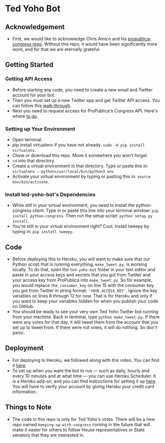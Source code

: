 # Ted Yoho Bot
## Acknowledgement
* First, we would like to acknowledge Chris Amico and his [propublica-congress repo](https://github.com/eyeseast/propublica-congress). Without this repo, it would have been significantly more work, and for that we are eternally grateful.
## Getting Started
### Getting API Access
* Before starting any code, you need to create a new email and Twitter account for your bot.
* Then you must set up a new Twitter app and get Twitter API access. You can follow this [walk-through](https://github.com/weimer-coders/twitter-bots#your-twitter-api-key).
* Next you need to request access for ProPublica's Congress API. Here's where [to go](https://www.propublica.org/datastore/api/propublica-congress-api).
### Setting up Your Environment
* Open terminal.
* pip install virtualenv if you have not already.
`sudo -H pip install virtualenv`.
* Clone or download this repo. Move it somewhere you won't forget.
* `cd` into that directory.
* Create a virtual environment in that directory. Type or paste this in: `virtualenv --python=/usr/local/bin/python3 env`
* Activate your virtual environment by typing or pasting this in: `source env/bin/activate`.
### Install ted-yoho-bot's Dependencies
* While still in your virtual environment, you need to install the python-congress client. Type in or paste this line into your terminal window: `pip install python-congress`. Then run the setup script: `python setup.py install`.
* You're still in your virtual environment right? Cool. Install tweepy by typing in: `pip install tweepy`.

## Code
* Before deploying this to Heroku, you will want to make sure that our Python script that is running everything, `make_tweet.py`, is working locally. To do that, open the `ted-yoho-bot` folder in your text editor and paste in your access keys and secrets that you got from Twitter and your access key from ProPublica into `make_tweet.py`. So for example, you would replace  `the_consumer_key` on line 15 with the consumer key you got from Twitter in string format: `'YOUR_ACCESS_KEY'`. Ignore the key variables on lines 8 through 12 for now. That is for Heroku and only if you want to keep your variables hidden for when you publish your code on GitHub.
* You should be ready to see your very own Ted Yoho Twitter bot running from your machine. Back in terminal, type `python make_tweet.py`. If there were any votes for that day, it will tweet them from the account that you set up to tweet from. If there were not votes, it will do nothing. So don't panic.

## Deployment
* For deploying to Heroku, we followed along with this video. You can find it [here](https://www.youtube.com/watch?v=DwWPunpypNA).
* To set up when you want the bot to run –– such as daily, hourly and every 10 minutes and at what time –– you can use Heroku Scheduler. It is a Heroku add-on, and you can find instructions for setting it up [here](https://devcenter.heroku.com/articles/scheduler). You will have to verify your account by giving Heroku your credit card information.

## Things to Note
* The code in this repo is only for Ted Yoho's votes. There will be a new repo named `keeping-up-with-congress` coming in the future that will make it easier for others to follow House representatives or State senators that they are interested in.
